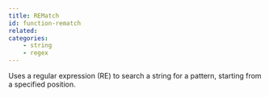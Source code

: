 ```yaml
---
title: REMatch
id: function-rematch
related:
categories:
    - string
    - regex
---
```


Uses a regular expression (RE) to search a string for a pattern, starting from a specified position.
